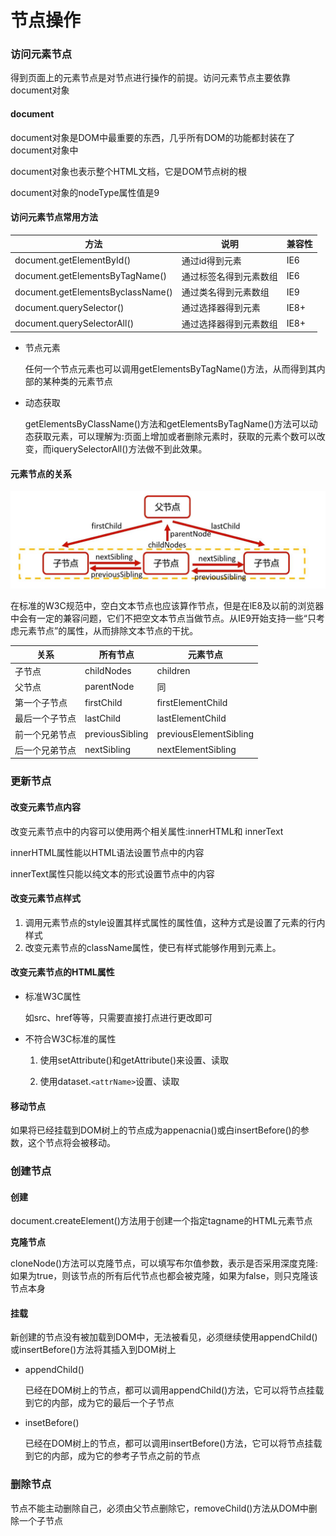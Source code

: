# 节点操作

### 访问元素节点

得到页面上的元素节点是对节点进行操作的前提。访问元素节点主要依靠document对象

#### document

document对象是DOM中最重要的东西，几乎所有DOM的功能都封装在了document对象中

document对象也表示整个HTML文档，它是DOM节点树的根

document对象的nodeType属性值是9

#### 访问元素节点常用方法

| 方法                              | 说明                   | 兼容性 |
| --------------------------------- | ---------------------- | ------ |
| document.getElementById()         | 通过id得到元素         | IE6    |
| document.getElementsByTagName()   | 通过标签名得到元素数组 | IE6    |
| document.getElementsByclassName() | 通过类名得到元素数组   | IE9    |
| document.querySelector()          | 通过选择器得到元素     | IE8+   |
| document.querySelectorAll()       | 通过选择器得到元素数组 | IE8+   |

* 节点元素

  任何一个节点元素也可以调用getElementsByTagName()方法，从而得到其内部的某种类的元素节点
  
* 动态获取

  getElementsByClassName()方法和getElementsByTagName()方法可以动态获取元素，可以理解为:页面上增加或者删除元素时，获取的元素个数可以改变，而iquerySelectorAll()方法做不到此效果。

#### 元素节点的关系

![](../../../../images/domNodeRel.jpg)

在标准的W3C规范中，空白文本节点也应该算作节点，但是在lE8及以前的浏览器中会有一定的兼容问题，它们不把空文本节点当做节点。从IE9开始支持一些“只考虑元素节点”的属性，从而排除文本节点的干扰。

| 关系           | 所有节点        | 元素节点               |
| -------------- | --------------- | ---------------------- |
| 子节点         | childNodes      | children               |
| 父节点         | parentNode      | 同                     |
| 第一个子节点   | firstChild      | firstElementChild      |
| 最后一个子节点 | lastChild       | lastElementChild       |
| 前一个兄弟节点 | previousSibling | previousElementSibling |
| 后一个兄弟节点 | nextSibling     | nextElementSibling     |

### 更新节点

#### 改变元素节点内容

改变元素节点中的内容可以使用两个相关属性:innerHTML和 innerText

innerHTML属性能以HTML语法设置节点中的内容

innerText属性只能以纯文本的形式设置节点中的内容

#### 改变元素节点样式

1. 调用元素节点的style设置其样式属性的属性值，这种方式是设置了元素的行内样式
2. 改变元素节点的className属性，使已有样式能够作用到元素上。

#### 改变元素节点的HTML属性

* 标准W3C属性

  如src、href等等，只需要直接打点进行更改即可

* 不符合W3C标准的属性

  1. 使用setAttribute()和getAttribute()来设置、读取

  2. 使用dataset.`<attrName>`设置、读取

#### 移动节点

如果将已经挂载到DOM树上的节点成为appenacnia()或白insertBefore()的参数，这个节点将会被移动。

### 创建节点

#### 创建

document.createElement()方法用于创建一个指定tagname的HTML元素节点

**克隆节点**

cloneNode()方法可以克隆节点，可以填写布尔值参数，表示是否采用深度克隆:如果为true，则该节点的所有后代节点也都会被克隆，如果为false，则只克隆该节点本身

#### 挂载

新创建的节点没有被加载到DOM中，无法被看见，必须继续使用appendChild()或insertBefore()方法将其插入到DOM树上

* appendChild()

  已经在DOM树上的节点，都可以调用appendChild()方法，它可以将节点挂载到它的内部，成为它的最后一个子节点

* insetBefore()

  已经在DOM树上的节点，都可以调用insertBefore()方法，它可以将节点挂载到它的内部，成为它的参考子节点之前的节点

### 删除节点

节点不能主动删除自己，必须由父节点删除它，removeChild()方法从DOM中删除一个子节点
